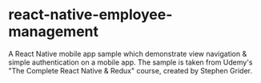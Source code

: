 # react-native-employee-management

A React Native mobile app sample which demonstrate view navigation & simple authentication on a mobile app. The sample is taken from Udemy's "The Complete React Native & Redux" course, created by Stephen Grider.
